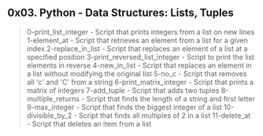 ## 0x03. Python - Data Structures: Lists, Tuples

> 0-print_list_integer - Script that prints integers from a list on new lines
> 1-element_at - Script that retrieves an element from a list for a given index
> 2-replace_in_list - Script that replaces an element of a list at a specified position
> 3-print_reversed_list_integer - Script to print the list elements in reverse
> 4-new_in_list - Script that replaces an element in a list without modifying the original list
> 5-no_c - Script that removes all 'c' and 'C' from a string
> 6-print_matrix_integer - Script that prints a matrix of integers
> 7-add_tuple - Script that adds two tuples
> 8-multiple_returns - Script that finds the length of a string and first letter
> 9-max_integer - Script that finds the biggest integer of a list
> 10-divisible_by_2 - Script that finds all multiples of 2 in a list
> 11-delete_at - Script that deletes an item from a list

